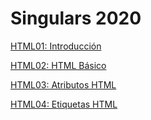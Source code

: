 # Singulars 2020

[HTML01: Introducción](Singulars%202020%203a03e0af97df4f8dbd03032c17a114e0/HTML01%20Introduccio%CC%81n%20fc2855e61415466ead08be410619aa98.md)

[HTML02: HTML Básico ](Singulars%202020%203a03e0af97df4f8dbd03032c17a114e0/HTML02%20HTML%20Ba%CC%81sico%20ea5f53e1c410406f92886d158aef06d3.md)

[HTML03: Atributos HTML](Singulars%202020%203a03e0af97df4f8dbd03032c17a114e0/HTML03%20Atributos%20HTML%20074fc6df7fd5449ba5e6ee389999eeb0.md)

[HTML04: Etiquetas HTML](Singulars%202020%203a03e0af97df4f8dbd03032c17a114e0/HTML04%20Etiquetas%20HTML%2080ee38566ee543259f475a132be9fa7c.md)